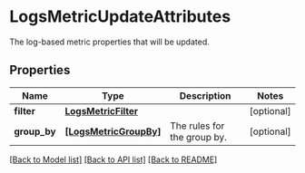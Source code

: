 # LogsMetricUpdateAttributes

The log-based metric properties that will be updated.
## Properties
Name | Type | Description | Notes
------------ | ------------- | ------------- | -------------
**filter** | [**LogsMetricFilter**](LogsMetricFilter.md) |  | [optional] 
**group_by** | [**[LogsMetricGroupBy]**](LogsMetricGroupBy.md) | The rules for the group by. | [optional] 

[[Back to Model list]](README.md#documentation-for-models) [[Back to API list]](README.md#documentation-for-api-endpoints) [[Back to README]](README.md)


